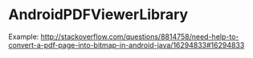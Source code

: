 AndroidPDFViewerLibrary
=======================

Example:
http://stackoverflow.com/questions/8814758/need-help-to-convert-a-pdf-page-into-bitmap-in-android-java/16294833#16294833
